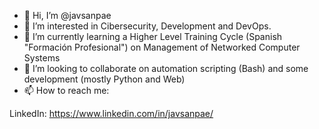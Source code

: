 - 👋 Hi, I’m @javsanpae
- 👀 I’m interested in Cibersecurity, Development and DevOps.
- 🌱 I’m currently learning a Higher Level Training Cycle (Spanish "Formación Profesional") on Management of Networked Computer Systems
- 💞️ I’m looking to collaborate on automation scripting (Bash) and some development (mostly Python and Web) 
- 📫 How to reach me: 

LinkedIn: https://www.linkedin.com/in/javsanpae/



<!---
javsanpae/javsanpae is a ✨ special ✨ repository because its `README.md` (this file) appears on your GitHub profile.
You can click the Preview link to take a look at your changes.
--->
